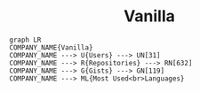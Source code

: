 <h1 align="center">Vanilla</h1>

```mermaid
graph LR
COMPANY_NAME{Vanilla}
COMPANY_NAME ---> U{Users} ---> UN[31]
COMPANY_NAME ---> R{Repositories} ---> RN[632]
COMPANY_NAME ---> G{Gists} ---> GN[119]
COMPANY_NAME ---> ML{Most Used<br>Languages}
```
